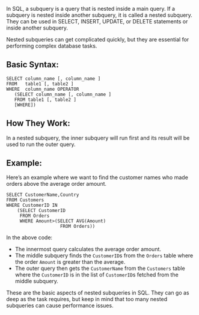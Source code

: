 

In SQL, a subquery is a query that is nested inside a main query. If a subquery is nested inside another subquery, it is called a nested subquery. They can be used in SELECT, INSERT, UPDATE, or DELETE statements or inside another subquery.

Nested subqueries can get complicated quickly, but they are essential for performing complex database tasks.

## Basic Syntax:

```
SELECT column_name [, column_name ]
FROM   table1 [, table2 ]
WHERE  column_name OPERATOR
   (SELECT column_name [, column_name ]
   FROM table1 [, table2 ]
   [WHERE])
```

## How They Work:

In a nested subquery, the inner subquery will run first and its result will be used to run the outer query.

## Example:

Here’s an example where we want to find the customer names who made orders above the average order amount.

```
SELECT CustomerName,Country
FROM Customers
WHERE CustomerID IN
    (SELECT CustomerID 
     FROM Orders
     WHERE Amount>(SELECT AVG(Amount) 
                    FROM Orders))
```

In the above code:

- The innermost query calculates the average order amount.
- The middle subquery finds the `CustomerID`s from the `Orders` table where the order `Amount` is greater than the average.
- The outer query then gets the `CustomerName` from the `Customers` table where the `CustomerID` is in the list of `CustomerID`s fetched from the middle subquery.

These are the basic aspects of nested subqueries in SQL. They can go as deep as the task requires, but keep in mind that too many nested subqueries can cause performance issues.